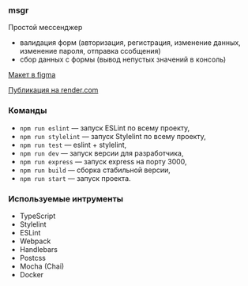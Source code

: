 ### msgr

Простой мессенджер

- валидация форм (авторизация, регистрация, изменение данных, изменение пароля, отправка ссобщения)
- сбор данных с формы (вывод непустых значений в консоль)

[Макет в figma](https://www.figma.com/file/jF5fFFzgGOxQeB4CmKWTiE/Chat_external_link?node-id=0%3A1&t=3PRIWndEH6LOnT1M-0)

[Публикация на render.com](https://msgr.onrender.com)

### **Команды**

- `npm run eslint` — запуск ESLint по всему проекту,
- `npm run stylelint` — запуск Stylelint по всему проекту,
- `npm run test` — eslint + stylelint,
- `npm run dev` — запуск версии для разработчика,
- `npm run express` — запуск express на порту 3000,
- `npm run build` — сборка стабильной версии,
- `npm run start` — запуск проекта.

### **Используемые интрументы**

- TypeScript
- Stylelint
- ESLint
- Webpack
- Handlebars
- Postcss
- Mocha (Chai)
- Docker
